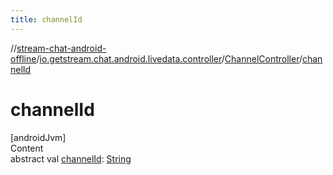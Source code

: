```yaml
---
title: channelId
---
```

//[stream-chat-android-offline](../../../index.md)/[io.getstream.chat.android.livedata.controller](../index.md)/[ChannelController](index.md)/[channelId](channelId.md)



# channelId  
[androidJvm]  
Content  
abstract val [channelId](channelId.md): [String](https://kotlinlang.org/api/latest/jvm/stdlib/kotlin/-string/index.html)  



